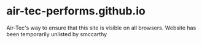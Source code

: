 # air-tec-performs.github.io
Air-Tec's way to ensure that this site is visible on all browsers.
Website has been temporarily unlisted by smccarthy
